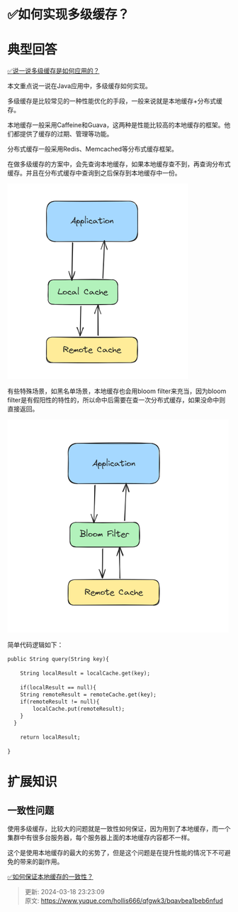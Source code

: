 # ✅如何实现多级缓存？

# 典型回答
[✅说一说多级缓存是如何应用的？](https://www.yuque.com/hollis666/qfgwk3/kbizvh0kvqs8kldf)



本文重点说一说在Java应用中，多级缓存如何实现。



多级缓存是比较常见的一种性能优化的手段，一般来说就是本地缓存+分布式缓存。



本地缓存一般采用Caffeine和Guava，这两种是性能比较高的本地缓存的框架。他们都提供了缓存的过期、管理等功能。



分布式缓存一般采用Redis、Memcached等分布式缓存框架。



在做多级缓存的方案中，会先查询本地缓存，如果本地缓存查不到，再查询分布式缓存。并且在分布式缓存中查询到之后保存到本地缓存中一份。



![1690547117195-6af0bb11-aa25-4013-a02a-4f583a717cd6.png](./img/5XgRFZp5dsuTRxwb/1690547117195-6af0bb11-aa25-4013-a02a-4f583a717cd6-299805.png)



有些特殊场景，如黑名单场景，本地缓存也会用bloom filter来充当，因为bloom filter是有假阳性的特性的，所以命中后需要在查一次分布式缓存，如果没命中则直接返回。

![1690547156212-e31ee3a2-d497-4cd9-8cd8-844aebb992e3.png](./img/5XgRFZp5dsuTRxwb/1690547156212-e31ee3a2-d497-4cd9-8cd8-844aebb992e3-483097.png)



简单代码逻辑如下：



```plain
public String query(String key){

	String localResult = localCache.get(key);

	if(localResult == null){
  	String remoteResult = remoteCache.get(key);
  	if(remoteResult != null){
    	localCache.put(remoteResult);
    }
  }

	return localResult;

}
```



# 扩展知识


## 一致性问题


使用多级缓存，比较大的问题就是一致性如何保证，因为用到了本地缓存，而一个集群中有很多台服务器，每个服务器上面的本地缓存内容都不一样。



这个是使用本地缓存的最大的劣势了，但是这个问题是在提升性能的情况下不可避免的带来的副作用。



[✅如何保证本地缓存的一致性？](https://www.yuque.com/hollis666/qfgwk3/ianhl677i5grnp0f)



> 更新: 2024-03-18 23:23:09  
> 原文: <https://www.yuque.com/hollis666/qfgwk3/bqavbea1beb6nfud>